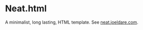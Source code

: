 # Neat.html

A minimalist, long lasting, HTML template. See [neat.joeldare.com](https://neat.joeldare.com).
